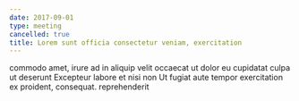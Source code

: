 ```yaml
---
date: 2017-09-01
type: meeting
cancelled: true
title: Lorem sunt officia consectetur veniam, exercitation
---
```

commodo amet, irure ad in aliquip velit occaecat ut dolor eu cupidatat culpa ut deserunt Excepteur labore et nisi non Ut fugiat aute tempor exercitation ex proident, consequat. reprehenderit
